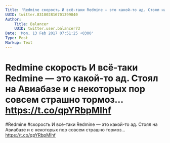 ```yaml
---
Title: 'Redmine скорость И всё-таки Redmine — это какой-то ад. Стоял на Авиабазе и с некоторых пор совсем страшно тормоз… https://t.co/qpYRbpMIhf'
UUID: twitter.831002816701399040
Author:
    Title: Balancer
    UUID: twitter.user.balancer73
Date: 'Mon, 13 Feb 2017 07:51:25 +0300'
Type: Post
Markup: Text
---
```


# Redmine скорость И всё-таки Redmine — это какой-то ад. Стоял на Авиабазе и с некоторых пор совсем страшно тормоз… https://t.co/qpYRbpMIhf

#Redmine #скорость И всё-таки Redmine — это какой-то ад.
Стоял на Авиабазе и с некоторых пор совсем страшно тормоз…
https://t.co/qpYRbpMIhf